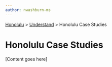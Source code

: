 ```yaml
---
author: nwashburn-ms
---
```


<a href="../overview.md">Honolulu</a> > <a href="../overview.md">Understand</a> > Honolulu Case Studies

# Honolulu Case Studies

[Content goes here]